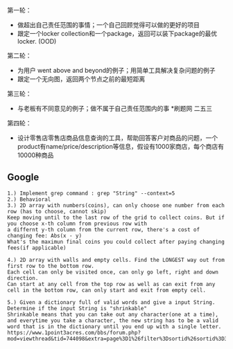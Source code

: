 第一轮：
* 做超出自己责任范围的事情；一个自己回顾觉得可以做的更好的项目
* 跟定一个locker collection和一个package，返回可以装下package的最优locker. (OOD)

第二轮：
* 为用户 went above and beyond的例子；用简单工具解决复杂问题的例子
* 跟定一个无向图，返回两个节点之前的最短距离

第三轮：
* 与老板有不同意见的例子；做不属于自己责任范围内的事
*刷题网 二五三

第四轮：

* 设计零售店零售店商品信息查询的工具，帮助回答客户对商品的问题，一个product有name/price/description等信息，假设有1000家商店，每个商店有10000种商品



## Google

```
1.) Implement grep command : grep "String" --context=5
2.) Behavioral
3.) 2D array with numbers(coins), can only choose one number from each row (has to choose, cannot skip)
Keep moving until to the last row of the grid to collect coins. But if you choose x-th column from previous row with
a differnt y-th column from the current row, there's a cost of changing fee: Abs(x - y)
What's the maximun final coins you could collect after paying changing fees(if applicable)

4.) 2D array with walls and empty cells. Find the LONGEST way out from first row to the bottom row.
Each cell can only be visited once, can only go left, right and down direction.
Can start at any cell from the top row as well as can exit from any cell in the bottom row, can only start and exit from empty cell.

5.) Given a dictionary full of valid words and give a input String.
Determine if the input String is "shrinkable"
Shrinkable means that you can take out any character(one at a time), and everytime you take a character, the new string has to be a valid word that is in the dictionary until you end up with a single letter.
https://www.1point3acres.com/bbs/forum.php?mod=viewthread&tid=744098&extra=page%3D1%26filter%3Dsortid%26sortid%3D311%26sortid%3D311
```

